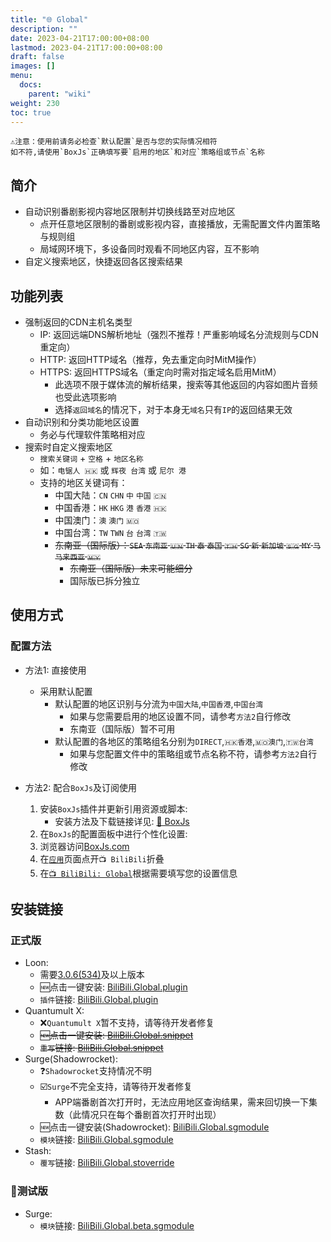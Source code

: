 ```yaml
---
title: "🌐 Global"
description: ""
date: 2023-04-21T17:00:00+08:00
lastmod: 2023-04-21T17:00:00+08:00
draft: false
images: []
menu:
  docs:
    parent: "wiki"
weight: 230
toc: true
---
```


```
⚠️注意：使用前请务必检查`默认配置`是否与您的实际情况相符
如不符,请使用`BoxJs`正确填写要`启用的地区`和对应`策略组或节点`名称
```

## 简介
  * 自动识别番剧影视内容地区限制并切换线路至对应地区
    * 点开任意地区限制的番剧或影视内容，直接播放，无需配置文件内置策略与规则组
    * 局域网环境下，多设备同时观看不同地区内容，互不影响
  * 自定义搜索地区，快捷返回各区搜索结果

## 功能列表
  * 强制返回的CDN主机名类型    
    * IP: 返回远端DNS解析地址（强烈不推荐！严重影响域名分流规则与CDN重定向）
    * HTTP: 返回HTTP域名（推荐，免去重定向时MitM操作）
    * HTTPS: 返回HTTPS域名（重定向时需对指定域名启用MitM）
      * 此选项不限于媒体流的解析结果，搜索等其他返回的内容如图片音频也受此选项影响
      * 选择`返回域名`的情况下，对于本身无`域名`只有`IP`的返回结果无效
  * 自动识别和分类功能地区设置
    * 务必与代理软件策略相对应
  * 搜索时自定义搜索地区
    * `搜索关键词` + `空格` + `地区名称`
    * 如：`电锯人 🇭🇰` 或 `辉夜 台湾` 或 `尼尔 港`
    * 支持的地区关键词有：
      * 中国大陆：`CN` `CHN` `中` `中国` `🇨🇳`
      * 中国香港：`HK` `HKG` `港` `香港` `🇭🇰`
      * 中国澳门：`澳` `澳门` `🇲🇴`
      * 中国台湾：`TW` `TWN` `台` `台湾` `🇹🇼`
      * ~~东南亚（国际版）：`SEA` `东南亚` `🇺🇳` `TH` `泰` `泰国` `🇹🇭` `SG` `新` `新加坡` `🇸🇬` `MY` `马` `马来西亚` `🇲🇾`~~
        * ~~东南亚（国际版）未来可能细分~~
        * 国际版已拆分独立

## 使用方式
### 配置方法
  * 方法1: 直接使用
    * 采用默认配置
      * 默认配置的地区识别与分流为`中国大陆`,`中国香港`,`中国台湾`
        * 如果与您需要启用的地区设置不同，请参考`方法2`自行修改
        * 东南亚（国际版）暂不可用
      * 默认配置的各地区的策略组名分别为`DIRECT`,`🇭🇰香港`,`🇲🇴澳门`,`🇹🇼台湾`
        * 如果与您配置文件中的策略组或节点名称不符，请参考`方法2`自行修改

  * 方法2: 配合`BoxJs`及订阅使用
    1. 安装`BoxJs`插件并更新引用资源或脚本:
       * 安装方法及下载链接详见: [🧰 BoxJs](../boxjs)
    2. 在`BoxJs`的配置面板中进行个性化设置:
      1. 浏览器访问[BoxJs.com](http://boxjs.com)
      2. 在[`应用`](http://boxjs.com/#/app)页面点开`📺 BiliBili`折叠
      3. 在[`📺 BiliBili: Global`](http://boxjs.com/#/app/BiliBili.Global)根据需要填写您的设置信息

## 安装链接
### 正式版
  * Loon:
    * 需要[3.0.6(534)](https://t.me/LoonNews/948)及以上版本
    * 🆕点击一键安装: [BiliBili.Global.plugin](https://api.boxjs.app/loon/import?plugin=https://raw.githubusercontent.com/BiliUniverse/Global/main/modules/BiliBili.Global.plugin "📺 BiliBili: Global") 
    * `插件`链接: [BiliBili.Global.plugin](https://github.com/BiliUniverse/Global/raw/main/modules/BiliBili.Global.plugin "📺 BiliBili: Global")
  * Quantumult X:
    * ❌`Quantumult X`暂不支持，请等待开发者修复
    * ~~🆕点击一键安装: [BiliBili.Global.snippet](https://api.boxjs.app/quanx/add-resource?remote-resource=%7B%22rewrite_remote%22%3A%5B%22https%3A%2F%2Fraw.githubusercontent.com%2FBiliUniverse%2FGlobal%2Fmain%2Fmodules%2FBiliBili.Global.snippet%3Fraw%3Dtrue%2Ctag%3D%EF%BF%BD%EF%BF%BD%20BiliBili%3A%20Global%22%5D%7D "📺 BiliBili: Global")~~
    * ~~`重写`链接: [BiliBili.Global.snippet](https://github.com/BiliUniverse/Global/raw/main/modules/BiliBili.Global.snippet "📺 BiliBili: Global")~~
  * Surge(Shadowrocket):
    * ❓`Shadowrocket`支持情况不明
    * ☑️`Surge`不完全支持，请等待开发者修复
      * APP端番剧首次打开时，无法应用地区查询结果，需来回切换一下集数（此情况只在每个番剧首次打开时出现）
    * 🆕点击一键安装(Shadowrocket): [BiliBili.Global.sgmodule](https://api.boxjs.app/shadowrocket/install?module=https://raw.githubusercontent.com/BiliUniverse/Global/main/modules/BiliBili.Global.sgmodule "📺 BiliBili: Global")
    * `模块`链接: [BiliBili.Global.sgmodule](https://github.com/BiliUniverse/Global/raw/main/modules/BiliBili.Global.sgmodule "📺 BiliBili: Global")
  * Stash:
    * `覆写`链接: [BiliBili.Global.stoverride](https://github.com/BiliUniverse/Global/raw/main/modules/BiliBili.Global.stoverride "📺 BiliBili: Global")
### 🧪测试版
  * Surge:
    * `模块`链接: [BiliBili.Global.beta.sgmodule](https://github.com/BiliUniverse/Global/raw/beta/modules/BiliBili.Global.beta.sgmodule "📺 BiliBili: Global")